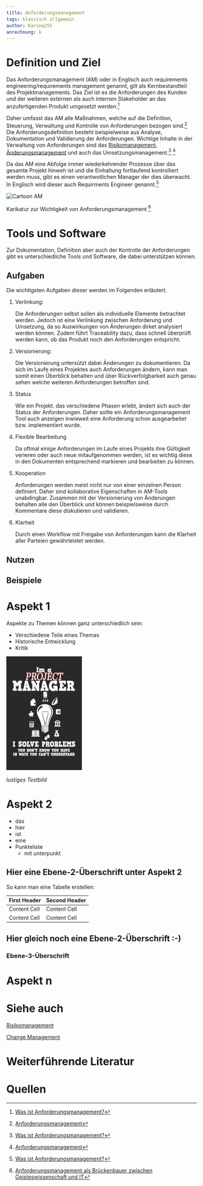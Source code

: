 ```yaml
---
title: Anforderungsmanagement
tags: klassisch allgemein
author: Karina255
anrechnung: k
---
```


# Definition und Ziel
Das Anforderungsmanagement (AM) oder in Englisch auch requirements engineering/requirements management genannt, gilt als Kernbestandteil des Projektmanagements. 
Das Ziel ist es die Anforderungen des Kunden und der weiteren externen als auch internen Stakeholder an das anzufertigenden Produkt umgesetzt werden.[^1]

Daher umfasst das AM alle Maßnahmen, welche auf die Definition, Steuerung, Verwaltung und Kontrolle von Anforderungen bezogen sind.[^2]
Die Anforderungsdefinition besteht beispielweise aus Analyse, Dokumentation und Validierung der Anforderungen.
Wichtige Inhalte in der Verwaltung von Anforderungen sind das [Risikomanagement](Risikomanagement.md), [Änderungsmanagement](Change_Management.md) und auch das Umsetzungsmanagement.[^1] [^2]

Da das AM eine Abfolge immer wiederkehrender Prozesse über das gesamte Projekt hinweh ist und die Einhaltung fortlaufend kontrolliert werden muss, gibt es einen verantwotlichen Manager der dies überwacht. In Englisch wird dieser auch Requirments Engineer genannt.[^1]

![Cartoon AM](https://github.com/Karina255/ManagingProjectsSuccessfully.github.io/blob/main/kb/Anforderungsmanagement/AM%20Cartoon.png) 

Karikatur zur Wichtigkeit von Anforderungsmanagement [^3]

# Tools und Software

Zur Dokumentation, Definition aber auch der Kontrolle der Anforderungen gibt es unterschiedliche Tools und Software, die dabei unterstützen können.

## Aufgaben
Die wichtigsten Aufgaben dieser werden im Folgenden erläutert.

1. Verlinkung: 

    Die Anforderungen selbst sollen als individuelle Elemente betrachtet werden. Jedoch ist eine Verlinkung zwischen Anforderung und Umsetzung, da so Auswirkungen von Änderungen dirket analysiert werden können. Zudem führt Traceability dazu, dass schnell überprüft werden kann, ob das Produkt noch den Anforderungen entspricht.

2. Versionierung:

    Die Versionierung untersützt dabei Änderungen zu dokumentieren. Da sich im Laufe eines Projektes auch Anforderungen ändern, kann man somit einen Überblick behalten und über Rückverfolgbarkeit auch genau sehen welche weiteren Anforderungen betroffen sind.

3. Status

    Wie ein Projekt. das verschiedene Phasen erlebt, ändert sich auch der Status der Anforderungen. Daher sollte ein Anforderungsmanagement Tool auch anzeigen inwieweit eine Anforderung schon ausgearbeitet bzw. implementiert wurde.    

4. Flexible Bearbeitung

    Da oftmal einige Anforderungen im Laufe eines Projekts ihre Gültigkeit verieren oder auch neue mitaufgenommen werden, ist es wichtig diese in den Dokumenten entsprechend markieren und bearbeiten zu können.

5. Kooperation

    Anforderungen werden meist nicht nur von einer einzelnen Person definiert. Daher sind kollaborative Eigenschaften in AM-Tools unabdingbar. Zusammen mit der Versionierung von Änderungen behalten alle den Überblick und können beispielsweise durch Kommentare diese diskutieren und validieren.    

6. Klarheit

    Durch einen Workflow mit Freigabe von Anforderungen kann die Klarheit aller Parteien gewährleistet werden.

## Nutzen

## Beispiele


# Aspekt 1

Aspekte zu Themen können ganz unterschiedlich sein:

* Verschiedene Teile eines Themas 
* Historische Entwicklung
* Kritik 

![Beispielabbildung](Anforderungsmanagement/test-file.jpg)

*lustiges Testbild*

# Aspekt 2

* das
* hier 
* ist
* eine 
* Punkteliste
  - mit unterpunkt

## Hier eine Ebene-2-Überschrift unter Aspekt 2

So kann man eine Tabelle erstellen:

| First Header  | Second Header |
| ------------- | ------------- |
| Content Cell  | Content Cell  |
| Content Cell  | Content Cell  |

## Hier gleich noch eine Ebene-2-Überschrift :-)

### Ebene-3-Überschrift

# Aspekt n

# Siehe auch
[Risikomanagement](Risikomanagement.md)

[Change Management](Change_Management.md)

# Weiterführende Literatur


# Quellen

[^1]: [Was ist Anforderungsmanagement?](https://www.ionos.de/digitalguide/websites/web-entwicklung/was-ist-anforderungsmanagement/)

[^2]: [Anforderungsmanagement](https://de.wikipedia.org/wiki/Anforderungsmanagement)

[^3]: [Anforderungsmanagement als Brückenbauer zwischen Geisteswissenschaft und IT](https://handschriftenportal.de/anforderungsmanagement/)

[^4]: [Anforderungsmanagement-Tool oder Requirementsengineering-Tool im Projekt?](https://pm-tools.info/faq/anforderungsmanagement-tool-und-requirementsengineering-tool-im-projekt/#:~:text=6%20Beispiele%20f%C3%BCr%20Anforderungsmanagement-Tools%201%20Accompa%20Eine%20einfach,und%20SharePoint%20zumindest%20die%20Kollaboration%20erm%C3%B6glichen.%20%28z.B.%20)



